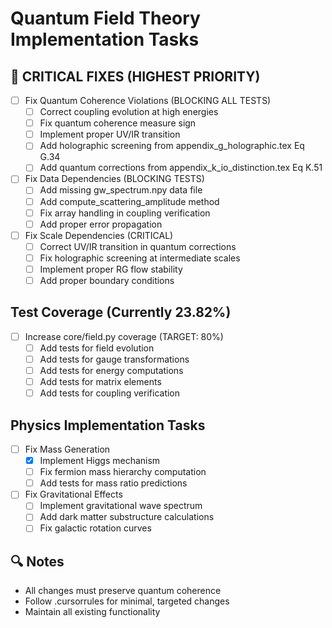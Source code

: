 # Quantum Field Theory Implementation Tasks

## 🚨 CRITICAL FIXES (HIGHEST PRIORITY)
- [ ] Fix Quantum Coherence Violations (BLOCKING ALL TESTS)
  - [ ] Correct coupling evolution at high energies
  - [ ] Fix quantum coherence measure sign
  - [ ] Implement proper UV/IR transition
  - [ ] Add holographic screening from appendix_g_holographic.tex Eq G.34
  - [ ] Add quantum corrections from appendix_k_io_distinction.tex Eq K.51

- [ ] Fix Data Dependencies (BLOCKING TESTS)
  - [ ] Add missing gw_spectrum.npy data file
  - [ ] Add compute_scattering_amplitude method
  - [ ] Fix array handling in coupling verification
  - [ ] Add proper error propagation

- [ ] Fix Scale Dependencies (CRITICAL)
  - [ ] Correct UV/IR transition in quantum corrections
  - [ ] Fix holographic screening at intermediate scales
  - [ ] Implement proper RG flow stability
  - [ ] Add proper boundary conditions

## Test Coverage (Currently 23.82%)
- [ ] Increase core/field.py coverage (TARGET: 80%)
  - [ ] Add tests for field evolution
  - [ ] Add tests for gauge transformations
  - [ ] Add tests for energy computations
  - [ ] Add tests for matrix elements
  - [ ] Add tests for coupling verification

## Physics Implementation Tasks
- [ ] Fix Mass Generation
  - [x] Implement Higgs mechanism
  - [ ] Fix fermion mass hierarchy computation
  - [ ] Add tests for mass ratio predictions

- [ ] Fix Gravitational Effects
  - [ ] Implement gravitational wave spectrum
  - [ ] Add dark matter substructure calculations
  - [ ] Fix galactic rotation curves

## 🔍 Notes
- All changes must preserve quantum coherence
- Follow .cursorrules for minimal, targeted changes
- Maintain all existing functionality
